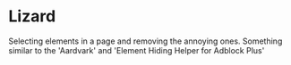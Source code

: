 # Lizard

Selecting elements in a page and removing the annoying ones.
Something similar to the 'Aardvark' and 'Element Hiding Helper for Adblock Plus'
